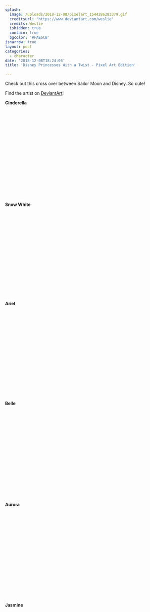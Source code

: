 ```yaml
---
splash:
  image: /uploads/2018-12-08/pixelart_1544286283379.gif
  creditsurl: 'https://www.deviantart.com/weslie'
  credits: Weslie
  ishidden: true
  contain: true
  bgcolor: '#FAE6CB'
isnarrow: true
layout: post
categories:
  - character
date: '2018-12-08T18:24:06'
title: 'Disney Princesses With a Twist - Pixel Art Edition'

---
```

<p>Check out this cross over between Sailor Moon and Disney. So cute!</p><p>Find the artist on <a href="https://www.deviantart.com/weslie" target="_blank">DeviantArt</a>!</p><p><strong>Cinderella</strong></p><figure contenteditable="false"><img src="data:image/svg+xml;utf8,&lt;svg xmlns=&quot;http://www.w3.org/2000/svg&quot; xmlns:xlink=&quot;http://www.w3.org/1999/xlink&quot; width=&quot;89&quot; height=&quot;283&quot;&gt;&lt;/svg&gt;" width="89" height="283" data-src="/uploads/2018-12-08/pixelart_1544286486554.gif"></figure><p><strong>Snow White</strong></p><figure contenteditable="false"><img src="data:image/svg+xml;utf8,&lt;svg xmlns=&quot;http://www.w3.org/2000/svg&quot; xmlns:xlink=&quot;http://www.w3.org/1999/xlink&quot; width=&quot;89&quot; height=&quot;274&quot;&gt;&lt;/svg&gt;" width="89" height="274" data-src="/uploads/2018-12-08/pixelart_1544286512993.gif"></figure><p><strong>Ariel</strong></p><figure contenteditable="false"><img src="data:image/svg+xml;utf8,&lt;svg xmlns=&quot;http://www.w3.org/2000/svg&quot; xmlns:xlink=&quot;http://www.w3.org/1999/xlink&quot; width=&quot;107&quot; height=&quot;277&quot;&gt;&lt;/svg&gt;" width="107" height="277" data-src="/uploads/2018-12-08/pixelart_1544286534840.gif"></figure><p><strong>Belle</strong></p><figure contenteditable="false"><img src="data:image/svg+xml;utf8,&lt;svg xmlns=&quot;http://www.w3.org/2000/svg&quot; xmlns:xlink=&quot;http://www.w3.org/1999/xlink&quot; width=&quot;89&quot; height=&quot;281&quot;&gt;&lt;/svg&gt;" width="89" height="281" data-src="/uploads/2018-12-08/pixelart_1544286548985.gif"></figure><p><strong>Aurora</strong></p><figure contenteditable="false"><img src="data:image/svg+xml;utf8,&lt;svg xmlns=&quot;http://www.w3.org/2000/svg&quot; xmlns:xlink=&quot;http://www.w3.org/1999/xlink&quot; width=&quot;89&quot; height=&quot;279&quot;&gt;&lt;/svg&gt;" width="89" height="279" data-src="/uploads/2018-12-08/pixelart_1544286565765.gif"></figure><p><strong>Jasmine</strong></p><figure contenteditable="false"><img src="data:image/svg+xml;utf8,&lt;svg xmlns=&quot;http://www.w3.org/2000/svg&quot; xmlns:xlink=&quot;http://www.w3.org/1999/xlink&quot; width=&quot;108&quot; height=&quot;277&quot;&gt;&lt;/svg&gt;" width="108" height="277" data-src="/uploads/2018-12-08/pixelart_1544286590232.gif"></figure><p><strong><span class="ql-cursor">﻿﻿﻿﻿</span></strong></p>